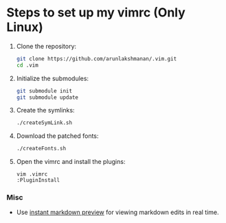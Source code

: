 # Steps to set up my vimrc (Only Linux)

1. Clone the repository:
    ```bash
    git clone https://github.com/arunlakshmanan/.vim.git
    cd .vim
    ```

1. Initialize the submodules:
    ```bash
    git submodule init
    git submodule update
    ```

1. Create the symlinks:
    ```bash
    ./createSymLink.sh
    ```

1. Download the patched fonts:
    ```bash
    ./createFonts.sh
    ```

1. Open the vimrc and install the plugins:
    ```
    vim .vimrc
    :PluginInstall
    ```

### Misc
* Use [instant markdown preview](https://github.com/suan/vim-instant-markdown)
  for viewing markdown edits in real time.
